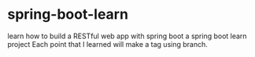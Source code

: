 # spring-boot-learn
learn how to build a RESTful web app with spring boot
a spring boot learn project
Each point that I learned will make a tag using branch.
